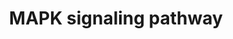 ---
annotations:
- id: PW:0000007
  parent: signaling pathway
  type: Pathway Ontology
  value: mitogen activated protein kinase signaling pathway
- id: PW:0000007
  parent: signaling pathway
  type: Pathway Ontology
  value: mitogen activated protein kinase signaling pathway
authors:
- S.Burel
- MaintBot
- Khanspers
- Ddigles
- Mkutmon
- Egonw
- Eweitz
citedin:
- link: PMC7645421
  title: Unraveling the blood transcriptome after real-life exposure of Wistar-rats
    to PM2.5, PM1 and water-soluble metals in the ambient air (2020)
- link: PMC3650681
  title: Microarray analyses reveal novel targets of exercise-induced stress resistance
    in the dorsal raphe nucleus (2013)
description: 'The mitogen-activated protein kinase (MAPK) cascade is a highly conserved
  module that is involved in various cellular functions, including cell proliferation,
  differentiation and migration. Mammals express at least four distinctly regulated
  groups of MAPKs, extracellular signal-related kinases (ERK)-1/2, Jun amino-terminal
  kinases (JNK1/2/3), p38 proteins (p38alpha/beta/gamma/delta) and ERK5, that are
  activated by specific MAPKKs: MEK1/2 for ERK1/2, MKK3/6 for the p38, MKK4/7 (JNKK1/2)
  for the JNKs, and MEK5 for ERK5. Each MAPKK, however, can be activated by more than
  one MAPKKK, increasing the complexity and diversity of MAPK signalling. Presumably
  each MAPKKK confers responsiveness to distinct stimuli. For example, activation
  of ERK1/2 by growth factors depends on the MAPKKK c-Raf, but other MAPKKKs may activate
  ERK1/2 in response to pro-inflammatory stimuli.  Source: KEGG http://www.genome.jp/dbget-bin/www_bget?pathway:map04010'
last-edited: 2021-05-14
organisms:
- Rattus norvegicus
redirect_from:
- /index.php/Pathway:WP358
- /instance/WP358
- /instance/WP358_rr116802
revision: r116802
schema-jsonld:
- '@context': https://schema.org/
  '@id': https://wikipathways.github.io/pathways/WP358.html
  '@type': Dataset
  creator:
    '@type': Organization
    name: WikiPathways
  description: 'The mitogen-activated protein kinase (MAPK) cascade is a highly conserved
    module that is involved in various cellular functions, including cell proliferation,
    differentiation and migration. Mammals express at least four distinctly regulated
    groups of MAPKs, extracellular signal-related kinases (ERK)-1/2, Jun amino-terminal
    kinases (JNK1/2/3), p38 proteins (p38alpha/beta/gamma/delta) and ERK5, that are
    activated by specific MAPKKs: MEK1/2 for ERK1/2, MKK3/6 for the p38, MKK4/7 (JNKK1/2)
    for the JNKs, and MEK5 for ERK5. Each MAPKK, however, can be activated by more
    than one MAPKKK, increasing the complexity and diversity of MAPK signalling. Presumably
    each MAPKKK confers responsiveness to distinct stimuli. For example, activation
    of ERK1/2 by growth factors depends on the MAPKKK c-Raf, but other MAPKKKs may
    activate ERK1/2 in response to pro-inflammatory stimuli.  Source: KEGG http://www.genome.jp/dbget-bin/www_bget?pathway:map04010'
  keywords:
  - Akt1
  - Akt2
  - Akt3
  - Arrb1
  - Arrb2
  - Atf2
  - Atf4
  - Bdnf
  - Braf
  - Ca2+
  - Cacna1a
  - Cacna1b
  - Cacna1c
  - Cacna1d
  - Cacna1e
  - Cacna1f
  - Cacna1g
  - Cacna1h
  - Cacna1s
  - Cacna2d1
  - Cacna2d2
  - Cacna2d3
  - Cacna2d4
  - Cacnb1
  - Cacnb2
  - Cacnb3
  - Cacnb4
  - Cacng1
  - Cacng2
  - Cacng3
  - Cacng4
  - Cacng5
  - Cacng6
  - Cacng7
  - Cacng8
  - Casp3
  - Cd14
  - Cdc25b
  - Cdc42
  - Chuk
  - Crk
  - DAG
  - Daxx
  - Ddit3
  - Dusp1
  - Dusp10
  - Dusp16
  - Dusp2
  - Dusp3
  - Dusp4
  - Dusp6
  - Dusp7
  - Dusp8
  - Dusp9
  - Ecsit
  - Egf
  - Egfr
  - Elk1
  - Elk4
  - Fas
  - Faslg
  - Fgf1
  - Fgf10
  - Fgf11
  - Fgf12
  - Fgf13
  - Fgf14
  - Fgf16
  - Fgf17
  - Fgf18
  - Fgf19
  - Fgf2
  - Fgf20
  - Fgf21
  - Fgf22
  - Fgf23
  - Fgf3
  - Fgf4
  - Fgf5
  - Fgf6
  - Fgf7
  - Fgf8
  - Fgf9
  - Fgfr1
  - Fgfr2
  - Fgfr3
  - Fgfr4
  - Flna
  - Flnb
  - Flnc
  - Fos
  - Gadd45a
  - Gna12
  - Gng12
  - Grb2
  - Hras
  - Hspa1a
  - Hspa1l
  - Hspa2
  - Hspa8
  - Hspb1
  - IP3
  - Ikbkb
  - Ikbkg
  - Il1a
  - Il1b
  - Il1r1
  - Il1r2
  - Jun
  - Jund
  - Kras
  - LOC100910771
  - LOC100911248
  - LOC100912399
  - LOC100912585
  - LOC103694380
  - LPS
  - Lamtor3
  - Lrrk2
  - Map2k1
  - Map2k2
  - Map2k3
  - Map2k4
  - Map2k5
  - Map2k6
  - Map2k7
  - Map3k11
  - Map3k12
  - Map3k13
  - Map3k14
  - Map3k2
  - Map3k20
  - Map3k4
  - Map3k5
  - Map3k6
  - Map3k8
  - Map4k1
  - Map4k2
  - Map4k3
  - Map4k4
  - Mapk1
  - Mapk10
  - Mapk11
  - Mapk12
  - Mapk13
  - Mapk14
  - Mapk3
  - Mapk8
  - Mapk8ip1
  - Mapk8ip2
  - Mapk8ip3
  - Mapk9
  - Mapkapk2
  - Mapkapk3
  - Mapkapk5
  - Mapt
  - Max
  - Mef2c
  - Mknk1
  - Mknk2
  - Mos
  - Mras
  - Myc
  - Nf1
  - Nfatc1
  - Nfatc3
  - Nfkb1
  - Nfkb2
  - Ngf
  - Nlk
  - Nr4a1
  - Nras
  - Ntf3
  - Ntf4
  - Ntrk1
  - Ntrk2
  - Pak1
  - Pak2
  - Pdgfa
  - Pdgfb
  - Pdgfrb
  - Pla2g4a
  - Pla2g4b
  - Pla2g4c
  - Pla2g4d
  - Pla2g4e
  - Pla2g4f
  - Ppm1a
  - Ppm1b
  - Ppp3ca
  - Ppp3cb
  - Ppp3cc
  - Ppp3r2
  - Ppp5c
  - Prkaca
  - Prkacb
  - Prkca
  - Prkcd
  - Prkcg
  - Ptpn5
  - Ptpn7
  - Ptprr
  - RASGRF2
  - Rac1
  - Rac2
  - Rac3
  - Raf1
  - Rap1a
  - Rap1b
  - Rapgef2
  - Rasa1
  - Rasa2
  - Rasgrf1
  - Rasgrp1
  - Rasgrp2
  - Rasgrp3
  - Rasgrp4
  - Rela
  - Relb
  - Rps6ka3
  - Rps6ka4
  - Rps6ka5
  - Rras
  - Rras2
  - Sos1
  - Sos2
  - Srf
  - Stk3
  - Stk4
  - Stmn1
  - Tab1
  - Tab2
  - Taok1
  - Taok2
  - Taok3
  - Tgfb1
  - Tgfb2
  - Tgfb3
  - Tgfbr1
  - Tgfbr2
  - Tnfrsf1a
  - Tp53
  - Traf2
  - Traf6
  - cAMP
  license: CC0
  name: MAPK signaling pathway
seo: CreativeWork
title: MAPK signaling pathway
wpid: WP358
---